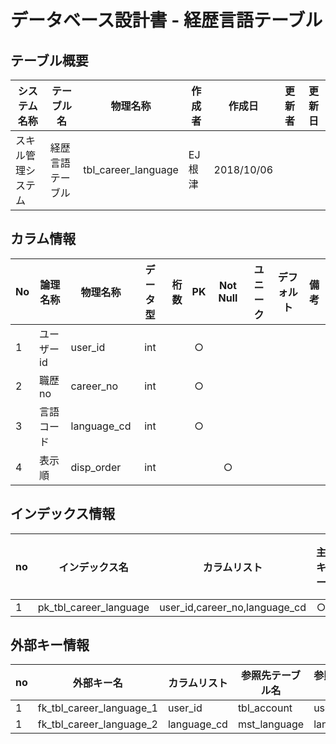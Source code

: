 # データベース設計書 - 経歴言語テーブル

## テーブル概要

|システム名称|テーブル名|物理名称|作成者|作成日|更新者|更新日  
|---|---|---|---|---|---|---|
|スキル管理システム|経歴言語テーブル|tbl_career_language|EJ根津|2018/10/06|

## カラム情報

|No|論理名称|物理名称|データ型|桁数|PK|Not Null|ユニーク|デフォルト|備考|  
|---|---|---|:-:|--:|:-:|:-:|:-:|---|---|
|1|ユーザーid|user_id|int||○|||||
|2|職歴no|career_no|int||○|||||
|3|言語コード|language_cd|int||○|||||
|4|表示順|disp_order|int|||○||||

## インデックス情報

|no|インデックス名|カラムリスト|主キー|ユニーク|備考|
|---|---|---|:-:|:-:|---|
|1|pk_tbl_career_language|user_id,career_no,language_cd|○|||

## 外部キー情報

|no|外部キー名|カラムリスト|参照先テーブル名|参照先カラムリスト|備考|
|---|---|---|---|---|---|
|1|fk_tbl_career_language_1|user_id|tbl_account|user_id||
|1|fk_tbl_career_language_2|language_cd|mst_language|language_cd||

